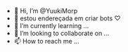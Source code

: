 - 👋 Hi, I’m @YuukiMorp
- 👾 estou endereçada em criar bots ♡
- 🌱 I’m currently learning ...
- 💞️ I’m looking to collaborate on ...
- 📫 How to reach me ...

<!---
YuukiMorp/YuukiMorp is a ✨ special ✨ repository because its `README.md` (this file) appears on your GitHub profile.
You can click the Preview link to take a look at your changes.
--->
